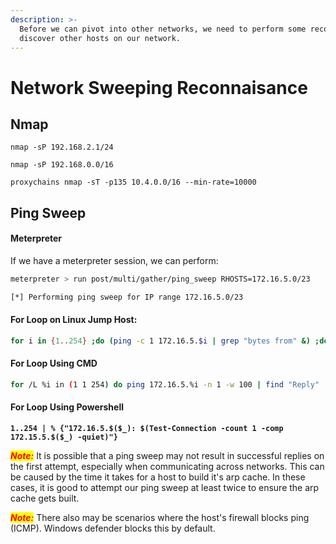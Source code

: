 ```yaml
---
description: >-
  Before we can pivot into other networks, we need to perform some recon and
  discover other hosts on our network.
---
```


# Network Sweeping Reconnaisance

## Nmap

```
nmap -sP 192.168.2.1/24
```

```
nmap -sP 192.168.0.0/16
```

```
proxychains nmap -sT -p135 10.4.0.0/16 --min-rate=10000
```

## Ping Sweep

#### Meterpreter

If we have a meterpreter session, we can perform:

```bash
meterpreter > run post/multi/gather/ping_sweep RHOSTS=172.16.5.0/23

[*] Performing ping sweep for IP range 172.16.5.0/23
```

#### For Loop on Linux Jump Host:

```bash
for i in {1..254} ;do (ping -c 1 172.16.5.$i | grep "bytes from" &) ;done
```

#### For Loop Using CMD

```bash
for /L %i in (1 1 254) do ping 172.16.5.%i -n 1 -w 100 | find "Reply"
```

#### For Loop Using Powershell

<pre class="language-powershell"><code class="lang-powershell"><strong>1..254 | % {"172.16.5.$($_): $(Test-Connection -count 1 -comp 172.15.5.$($_) -quiet)"}
</strong></code></pre>

_<mark style="color:red;">**Note:**</mark>_ It is possible that a ping sweep may not result in successful replies on the first attempt, especially when communicating across networks. This can be caused by the time it takes for a host to build it's arp cache. In these cases, it is good to attempt our ping sweep at least twice to ensure the arp cache gets built.

_<mark style="color:red;">**Note:**</mark>_ There also may be scenarios where the host's firewall blocks ping (ICMP). Windows defender blocks this by default.
